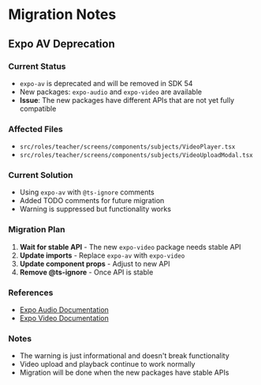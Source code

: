 # Migration Notes

## Expo AV Deprecation

### Current Status
- `expo-av` is deprecated and will be removed in SDK 54
- New packages: `expo-audio` and `expo-video` are available
- **Issue**: The new packages have different APIs that are not yet fully compatible

### Affected Files
- `src/roles/teacher/screens/components/subjects/VideoPlayer.tsx`
- `src/roles/teacher/screens/components/subjects/VideoUploadModal.tsx`

### Current Solution
- Using `expo-av` with `@ts-ignore` comments
- Added TODO comments for future migration
- Warning is suppressed but functionality works

### Migration Plan
1. **Wait for stable API** - The new `expo-video` package needs stable API
2. **Update imports** - Replace `expo-av` with `expo-video`
3. **Update component props** - Adjust to new API
4. **Remove @ts-ignore** - Once API is stable

### References
- [Expo Audio Documentation](https://docs.expo.dev/versions/latest/sdk/audio/)
- [Expo Video Documentation](https://docs.expo.dev/versions/latest/sdk/video/)

### Notes
- The warning is just informational and doesn't break functionality
- Video upload and playback continue to work normally
- Migration will be done when the new packages have stable APIs






